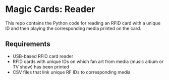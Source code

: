 # Magic Cards: Reader

This repo contains the Python code for reading an RFID card with a unique ID and then playing the corresponding media printed on the card.

## Requirements
- USB-based RFID card reader
- RFID cards with unique IDs on which fan art from media (music album or TV show) has been printed
- CSV files that link unique RF IDs to corresponding media
